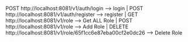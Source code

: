 POST  http://localhost:8081/v1/auth/login  --> login 
            | POST  http://localhost:8081/v1/auth/register  --> register
| GET http://localhost:8081/v1/role --> Get ALL Role
| POST http://localhost:8081/v1/role --> Add Role
| DELETE http://localhost:8081/v1/role/65f1cc6e87eba00cf2e0dc26 --> Delete Role

